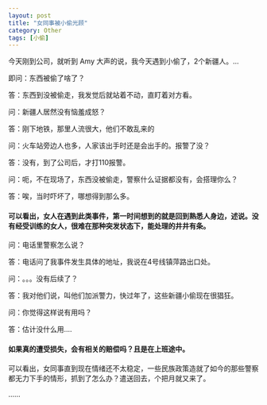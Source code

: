 ```yaml
---
layout: post
title: "女同事被小偷光顾"
category: Other
tags: [小偷]
---
```



今天刚到公司，就听到 Amy 大声的说，我今天遇到小偷了，2个新疆人。...

即问：东西被偷了啥了？

答：东西到没被偷走，我发觉后就站着不动，直盯着对方看。

问：新疆人居然没有恼羞成怒？

答：刚下地铁，那里人流很大，他们不敢乱来的

<!-- more -->

问：火车站旁边人也多，人家该出手时还是会出手的。报警了没？

答：没有，到了公司后，才打110报警。

问：呃，不在现场了，东西没被偷走，警察什么证据都没有，会搭理你么？

答：唉，当时吓坏了，哪想得到那么多。

#### 可以看出，女人在遇到此类事件，第一时间想到的就是回到熟悉人身边，述说。没有经受训练的女人，很难在那种突发状态下，能处理的井井有条。

问：电话里警察怎么说？

答：电话问了我事件发生具体的地址，我说在4号线镇萍路出口处。

问：。。。没有后续了？

答：我对他们说，叫他们加派警力，快过年了，这些新疆小偷现在很猖狂。

问：你觉得这样说有用吗？

答：估计没什么用....

#### 如果真的遭受损失，会有相关的赔偿吗？且是在上班途中。

可以看出，女同事直到现在情绪还不太稳定，一些民族政策造就了如今的那些警察都无力下手的情形，抓到了怎么办？遣送回去，个把月就又来了。

……
